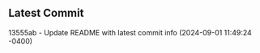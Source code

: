 
## Latest Commit
13555ab - Update README with latest commit info (2024-09-01 11:49:24 -0400) <Yunxi-Zhou>
